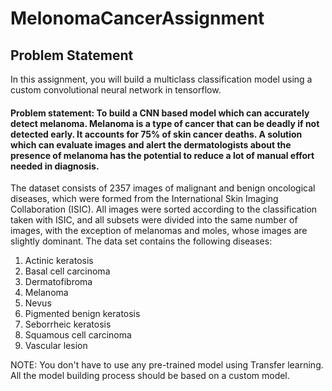 # MelonomaCancerAssignment

## Problem Statement
In this assignment, you will build a multiclass classification model using a custom convolutional neural network in tensorflow. 

 

#### Problem statement: To build a CNN based model which can accurately detect melanoma. Melanoma is a type of cancer that can be deadly if not detected early. It accounts for 75% of skin cancer deaths. A solution which can evaluate images and alert the dermatologists about the presence of melanoma has the potential to reduce a lot of manual effort needed in diagnosis.


The dataset consists of 2357 images of malignant and benign oncological diseases, which were formed from the International Skin Imaging Collaboration (ISIC). All images were sorted according to the classification taken with ISIC, and all subsets were divided into the same number of images, with the exception of melanomas and moles, whose images are slightly dominant.
The data set contains the following diseases:

1. Actinic keratosis
2. Basal cell carcinoma
3. Dermatofibroma
4. Melanoma
5. Nevus
6. Pigmented benign keratosis
7. Seborrheic keratosis
8. Squamous cell carcinoma
9. Vascular lesion
 

NOTE: You don't have to use any pre-trained model using Transfer learning. All the model building process should be based on a custom model.
